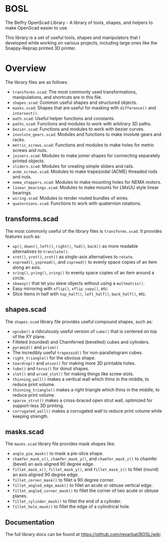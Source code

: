 # BOSL
The Belfry OpenScad Library - A library of tools, shapes, and helpers to make OpenScad easier to use.

This library is a set of useful tools, shapes and manipulators that I developed while working on various
projects, including large ones like the Snappy-Reprap printed 3D printer.

# Overview
The library files are as follows:
  - `transforms.scad`: The most commonly used transformations, manipulations, and shortcuts are in this file.
  - `shapes.scad`: Common useful shapes and structured objects.
  - `masks.scad`: Shapes that are useful for masking with `difference()` and `intersect()`.
  - `math.scad`: Useful helper functions and constants.
  - `paths.scad`: Functions and modules to work with arbitrary 3D paths.
  - `bezier.scad`: Functions and modules to work with bezier curves.
  - `involute_gears.scad`: Modules and functions to make involute gears and racks.
  - `metric_screws.scad`: Functions and modules to make holes for metric screws and nuts.
  - `joiners.scad`: Modules to make joiner shapes for connecting separately printed objects.
  - `sliders.scad`: Modules for creating simple sliders and rails.
  - `acme_screws.scad`: Modules to make trapezoidal (ACME) threaded rods and nuts.
  - `nema_steppers.scad`: Modules to make mounting holes for NEMA motors.
  - `linear_bearings.scad`: Modules to make mounts for LMxUU style linear bearings.
  - `wiring.scad`: Modules to render routed bundles of wires.
  - `quaternions.scad`: Functions to work with quaternion rotations.

## transforms.scad
The most commonly useful of the library files is `transforms.scad`.  It provides features such as:
  - `up()`, `down()`, `left()`, `right()`, `fwd()`, `back()` as more readable alternatives to `translate()`.
  - `xrot()`, `yrot()`, `zrot()` as single-axis alternatives to `rotate`.
  - `xspread()`, `yspread()`, and `zspread()` to evenly space copies of an item along an axis.
  - `xring()`, `yring()`, `zring()` to evenly space copies of an item around a circle.
  - `skewxy()` that let you skew objects without using a `multmatrix()`.
  - Easy mirroring with `xflip()`, `xflip_copy()`, etc.
  - Slice items in half with `top_half()`, `left_half()`, `back_half()`, etc.

## shapes.scad
The `shapes.scad` library file provides useful compound shapes, such as:
  - `upcube()` a ridiculously useful version of `cube()` that is centered on top of the XY plane.
  - Filleted (rounded) and Chamferred (bevelled) cubes and cylinders.
  - `pyramid()` and `prism()`
  - The incredibly useful `trapezoid()` for non-parallelogram cubes.
  - `right_triangle()` for the obvious shape.
  - `teardrop()` and `onion()` for making more 3D printable holes.
  - `tube()` and `torus()` for donut shapes.
  - `slot()` and `arced_slot()` for making things like screw slots.
  - `thinning_wall()` makes a vertical wall which thins in the middle, to reduce print volume.
  - `thinning_triangle()` makes a right triangle which thins in the middle, to reduce print volume.
  - `sparse_strut()` makes a cross-braced open strut wall, optimized for support-less 3D printing.
  - `corrugated_wall()` makes a corrugated wall to reduce print volume while keeping strength.

## masks.scad
The `masks.scad` library file provides mask shapes like:
  - `angle_pie_mask()` to mask a pie-slice shape.
  - `chamfer_mask_x()`, `chamfer_mask_y()`, and `chamfer_mask_z()` to chamfer (bevel) an axis aligned 90 degree edge.
  - `fillet_mask_x()`, `fillet_mask_y()`, and `fillet_mask_z()` to fillet (round) an axis aligned 90 degree edge.
  - `fillet_corner_mask()` to fillet a 90 degree corner.
  - `fillet_angled_edge_mask()` to fillet an acute or obtuse vertical edge.
  - `fillet_angled_corner_mask()` to fillet the corner of two acute or obtuse planes.
  - `fillet_cylinder_mask()` to fillet the end of a cylinder.
  - `fillet_hole_mask()` to fillet the edge of a cylindrical hole.

## Documentation
The full library docs can be found at https://github.com/revarbat/BOSL/wiki


